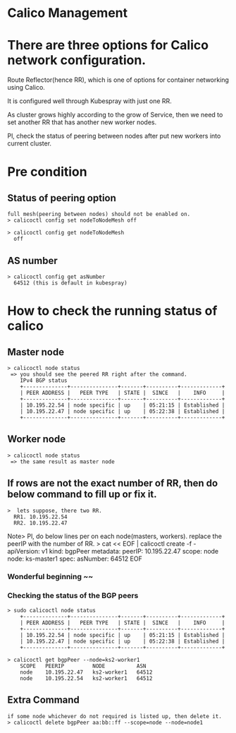Calico Management
=====================

# There are three options for Calico network configuration.
  Route Reflector(hence RR), which is one of options for container networking using Calico.

  It is configured well through Kubespray with just one RR.

  As cluster grows highly according to the grow of Service, 
  then we need to set another RR that has another new worker nodes.
  
  Pl, check the status of peering between nodes after put new workers into current cluster.

# Pre condition
  ## Status of peering option
    full mesh(peering between nodes) should not be enabled on.
    > calicoctl config set nodeToNodeMesh off
    
    > calicoctl config get nodeToNodeMesh
      off

  ## AS number
    > calicoctl config get asNumber
      64512 (this is default in kubespray)

# How to check the running status of calico

  ## Master node
    > calicoctl node status
     => you should see the peered RR right after the command.
        IPv4 BGP status
        +--------------+---------------+-------+----------+-------------+
        | PEER ADDRESS |   PEER TYPE   | STATE |  SINCE   |    INFO     |
        +--------------+---------------+-------+----------+-------------+
        | 10.195.22.54 | node specific | up    | 05:21:15 | Established |
        | 10.195.22.47 | node specific | up    | 05:22:38 | Established |
        +--------------+---------------+-------+----------+-------------+

  ## Worker node
    > calicoctl node status
     => the same result as master node


  ## If rows are not the exact number of RR, then do below command to fill up or fix it.

    >  lets suppose, there two RR.
      RR1. 10.195.22.54
      RR2. 10.195.22.47

   Note> Pl, do below lines per on each node(masters, workers).
         replace the peerIP with the number of RR.
    >  cat << EOF | calicoctl create -f -
        apiVersion: v1
          kind: bgpPeer
          metadata:
          peerIP: 10.195.22.47
        scope: node
          node: ks-master1
        spec:
          asNumber: 64512
        EOF
      
  ###  Wonderful beginning ~~
  ###  Checking the status of the BGP peers
    > sudo calicoctl node status
        +--------------+---------------+-------+----------+-------------+
        | PEER ADDRESS |   PEER TYPE   | STATE |  SINCE   |    INFO     |
        +--------------+---------------+-------+----------+-------------+
        | 10.195.22.54 | node specific | up    | 05:21:15 | Established |
        | 10.195.22.47 | node specific | up    | 05:22:38 | Established |
        +--------------+---------------+-------+----------+-------------+
    
    > calicoctl get bgpPeer --node=ks2-worker1
        SCOPE   PEERIP         NODE          ASN
        node    10.195.22.47   ks2-worker1   64512
        node    10.195.22.54   ks2-worker1   64512


  ## Extra Command
    if some node whichever do not required is listed up, then delete it.
    > calicoctl delete bgpPeer aa:bb::ff --scope=node --node=node1